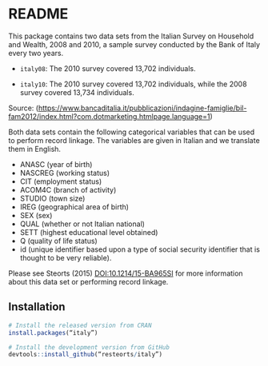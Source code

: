 # README #

This package contains two data sets from the Italian Survey on Household and Wealth, 2008 and 2010, a sample survey conducted by the Bank of Italy every two years. 

* `italy08`: The 2010 survey covered 13,702 individuals. 

* `italy10`: The 2010 survey covered 13,702 individuals, while the 2008 survey covered 13,734 individuals. 

Source: (https://www.bancaditalia.it/pubblicazioni/indagine-famiglie/bil-fam2012/index.html?com.dotmarketing.htmlpage.language=1)

Both data sets contain the following categorical variables that can be used to perform record linkage. The variables are given in Italian and we translate them in English. 

* ANASC (year of birth) 
* NASCREG (working status)
* CIT (employment status)
* ACOM4C (branch of activity)
* STUDIO (town size)
* IREG (geographical area of birth)
* SEX (sex)
* QUAL (whether or not Italian national)
* SETT (highest educational level obtained)
* Q (quality of life status)
* id (unique identifier based upon a type of social security identifier that is thought to be very reliable). 

Please see Steorts (2015) <DOI:10.1214/15-BA965SI> for more information about this data set or performing record linkage. 

## Installation

```R
# Install the released version from CRAN
install.packages(“italy”)

# Install the development version from GitHub
devtools::install_github(“resteorts/italy”)
```